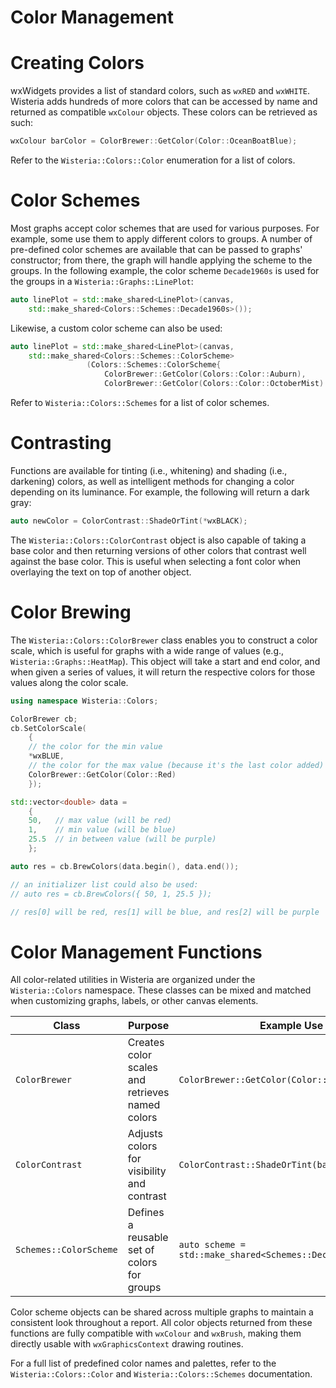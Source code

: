 Color Management
=============================

Creating Colors
=============================

wxWidgets provides a list of standard colors, such as `wxRED` and `wxWHITE`. Wisteria adds hundreds of more
colors that can be accessed by name and returned as compatible `wxColour` objects.
These colors can be retrieved as such:

```cpp
wxColour barColor = ColorBrewer::GetColor(Color::OceanBoatBlue);
```

Refer to the `Wisteria::Colors::Color` enumeration for a list of colors.

Color Schemes
=============================

Most graphs accept color schemes that are used for various purposes. For example, some use them to apply different
colors to groups. A number of pre-defined color schemes are available that can be passed to graphs'
constructor; from there, the graph will handle applying the scheme to the groups. In the following example,
the color scheme `Decade1960s` is used for the groups in a `Wisteria::Graphs::LinePlot`:

```cpp
auto linePlot = std::make_shared<LinePlot>(canvas,
    std::make_shared<Colors::Schemes::Decade1960s>());
```

Likewise, a custom color scheme can also be used:

```cpp
auto linePlot = std::make_shared<LinePlot>(canvas,
    std::make_shared<Colors::Schemes::ColorScheme>
                 (Colors::Schemes::ColorScheme{
                     ColorBrewer::GetColor(Colors::Color::Auburn),
                     ColorBrewer::GetColor(Colors::Color::OctoberMist) }));
```

Refer to `Wisteria::Colors::Schemes` for a list of color schemes.

Contrasting
=============================

Functions are available for tinting (i.e., whitening) and shading (i.e., darkening) colors, as well as intelligent
methods for changing a color depending on its luminance. For example, the following will return a dark gray:

```cpp
auto newColor = ColorContrast::ShadeOrTint(*wxBLACK);
```

The `Wisteria::Colors::ColorContrast` object is also capable of taking a base color and then returning versions of other colors
that contrast well against the base color. This is useful when selecting a font color when overlaying the text
on top of another object.

Color Brewing
=============================

The `Wisteria::Colors::ColorBrewer` class enables you to construct a color scale, which is useful for graphs with a wide range
of values (e.g., `Wisteria::Graphs::HeatMap`). This object will take a start and end color, and when given a series of values,
it will return the respective colors for those values along the color scale.

```cpp
using namespace Wisteria::Colors;

ColorBrewer cb;
cb.SetColorScale(
    {
    // the color for the min value
    *wxBLUE,
    // the color for the max value (because it's the last color added)
    ColorBrewer::GetColor(Color::Red)
    });

std::vector<double> data =
    {
    50,   // max value (will be red)
    1,    // min value (will be blue)
    25.5  // in between value (will be purple)
    };

auto res = cb.BrewColors(data.begin(), data.end());

// an initializer list could also be used:
// auto res = cb.BrewColors({ 50, 1, 25.5 });

// res[0] will be red, res[1] will be blue, and res[2] will be purple
```

Color Management Functions
=============================

All color-related utilities in Wisteria are organized under the `Wisteria::Colors` namespace.
These classes can be mixed and matched when customizing graphs, labels, or other canvas elements.

| Class | Purpose | Example Use |
|--------|----------|-------------|
| `ColorBrewer` | Creates color scales and retrieves named colors | `ColorBrewer::GetColor(Color::CornflowerBlue)` |
| `ColorContrast` | Adjusts colors for visibility and contrast | `ColorContrast::ShadeOrTint(baseColor)` |
| `Schemes::ColorScheme` | Defines a reusable set of colors for groups | `auto scheme = std::make_shared<Schemes::Decade1960s>();` |

Color scheme objects can be shared across multiple graphs to maintain a consistent look throughout a report.
All color objects returned from these functions are fully compatible with `wxColour` and `wxBrush`, making them directly usable
with `wxGraphicsContext` drawing routines.

For a full list of predefined color names and palettes, refer to the `Wisteria::Colors::Color` and `Wisteria::Colors::Schemes`
documentation.
